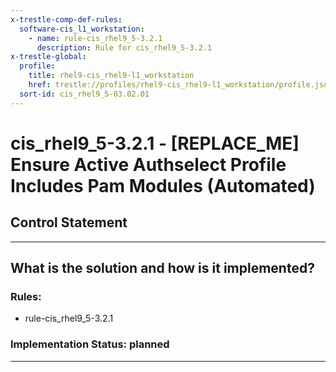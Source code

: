 ```yaml
---
x-trestle-comp-def-rules:
  software-cis_l1_workstation:
    - name: rule-cis_rhel9_5-3.2.1
      description: Rule for cis_rhel9_5-3.2.1
x-trestle-global:
  profile:
    title: rhel9-cis_rhel9-l1_workstation
    href: trestle://profiles/rhel9-cis_rhel9-l1_workstation/profile.json
  sort-id: cis_rhel9_5-03.02.01
---
```


# cis_rhel9_5-3.2.1 - \[REPLACE_ME\] Ensure Active Authselect Profile Includes Pam Modules (Automated)

## Control Statement

______________________________________________________________________

## What is the solution and how is it implemented?

<!-- For implementation status enter one of: implemented, partial, planned, alternative, not-applicable -->

<!-- Note that the list of rules under ### Rules: is read-only and changes will not be captured after assembly to JSON -->

<!-- Add control implementation description here for control: cis_rhel9_5-3.2.1 -->

### Rules:

  - rule-cis_rhel9_5-3.2.1

### Implementation Status: planned

______________________________________________________________________
